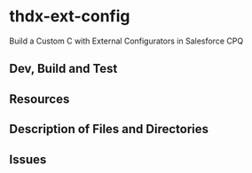 # thdx-ext-config

Build a Custom C with External Configurators in Salesforce CPQ

## Dev, Build and Test

## Resources

## Description of Files and Directories

## Issues